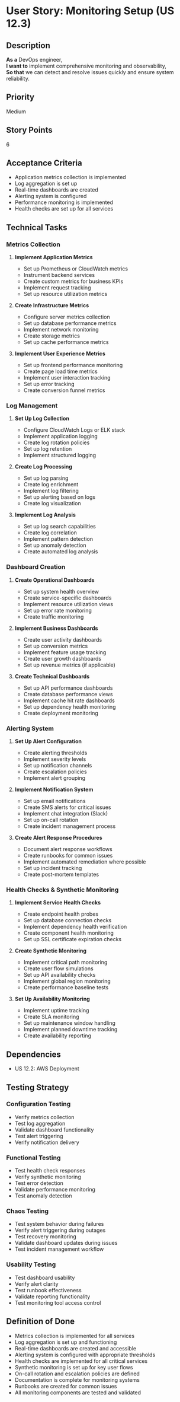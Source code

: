 # User Story: Monitoring Setup (US 12.3)

## Description
**As a** DevOps engineer,  
**I want to** implement comprehensive monitoring and observability,  
**So that** we can detect and resolve issues quickly and ensure system reliability.

## Priority
Medium

## Story Points
6

## Acceptance Criteria
- Application metrics collection is implemented
- Log aggregation is set up
- Real-time dashboards are created
- Alerting system is configured
- Performance monitoring is implemented
- Health checks are set up for all services

## Technical Tasks

### Metrics Collection
1. **Implement Application Metrics**
   - Set up Prometheus or CloudWatch metrics
   - Instrument backend services
   - Create custom metrics for business KPIs
   - Implement request tracking
   - Set up resource utilization metrics

2. **Create Infrastructure Metrics**
   - Configure server metrics collection
   - Set up database performance metrics
   - Implement network monitoring
   - Create storage metrics
   - Set up cache performance metrics

3. **Implement User Experience Metrics**
   - Set up frontend performance monitoring
   - Create page load time metrics
   - Implement user interaction tracking
   - Set up error tracking
   - Create conversion funnel metrics

### Log Management
1. **Set Up Log Collection**
   - Configure CloudWatch Logs or ELK stack
   - Implement application logging
   - Create log rotation policies
   - Set up log retention
   - Implement structured logging

2. **Create Log Processing**
   - Set up log parsing
   - Create log enrichment
   - Implement log filtering
   - Set up alerting based on logs
   - Create log visualization

3. **Implement Log Analysis**
   - Set up log search capabilities
   - Create log correlation
   - Implement pattern detection
   - Set up anomaly detection
   - Create automated log analysis

### Dashboard Creation
1. **Create Operational Dashboards**
   - Set up system health overview
   - Create service-specific dashboards
   - Implement resource utilization views
   - Set up error rate monitoring
   - Create traffic monitoring

2. **Implement Business Dashboards**
   - Create user activity dashboards
   - Set up conversion metrics
   - Implement feature usage tracking
   - Create user growth dashboards
   - Set up revenue metrics (if applicable)

3. **Create Technical Dashboards**
   - Set up API performance dashboards
   - Create database performance views
   - Implement cache hit rate dashboards
   - Set up dependency health monitoring
   - Create deployment monitoring

### Alerting System
1. **Set Up Alert Configuration**
   - Create alerting thresholds
   - Implement severity levels
   - Set up notification channels
   - Create escalation policies
   - Implement alert grouping

2. **Implement Notification System**
   - Set up email notifications
   - Create SMS alerts for critical issues
   - Implement chat integration (Slack)
   - Set up on-call rotation
   - Create incident management process

3. **Create Alert Response Procedures**
   - Document alert response workflows
   - Create runbooks for common issues
   - Implement automated remediation where possible
   - Set up incident tracking
   - Create post-mortem templates

### Health Checks & Synthetic Monitoring
1. **Implement Service Health Checks**
   - Create endpoint health probes
   - Set up database connection checks
   - Implement dependency health verification
   - Create component health monitoring
   - Set up SSL certificate expiration checks

2. **Create Synthetic Monitoring**
   - Implement critical path monitoring
   - Create user flow simulations
   - Set up API availability checks
   - Implement global region monitoring
   - Create performance baseline tests

3. **Set Up Availability Monitoring**
   - Implement uptime tracking
   - Create SLA monitoring
   - Set up maintenance window handling
   - Implement planned downtime tracking
   - Create availability reporting

## Dependencies
- US 12.2: AWS Deployment

## Testing Strategy

### Configuration Testing
- Verify metrics collection
- Test log aggregation
- Validate dashboard functionality
- Test alert triggering
- Verify notification delivery

### Functional Testing
- Test health check responses
- Verify synthetic monitoring
- Test error detection
- Validate performance monitoring
- Test anomaly detection

### Chaos Testing
- Test system behavior during failures
- Verify alert triggering during outages
- Test recovery monitoring
- Validate dashboard updates during issues
- Test incident management workflow

### Usability Testing
- Test dashboard usability
- Verify alert clarity
- Test runbook effectiveness
- Validate reporting functionality
- Test monitoring tool access control

## Definition of Done
- Metrics collection is implemented for all services
- Log aggregation is set up and functioning
- Real-time dashboards are created and accessible
- Alerting system is configured with appropriate thresholds
- Health checks are implemented for all critical services
- Synthetic monitoring is set up for key user flows
- On-call rotation and escalation policies are defined
- Documentation is complete for monitoring systems
- Runbooks are created for common issues
- All monitoring components are tested and validated
